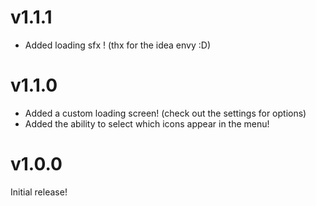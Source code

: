 # v1.1.1
- Added loading sfx ! (thx for the idea envy :D)   

# v1.1.0
- Added a custom loading screen! (check out the settings for options)
- Added the ability to select which icons appear in the menu!

# v1.0.0
Initial release!